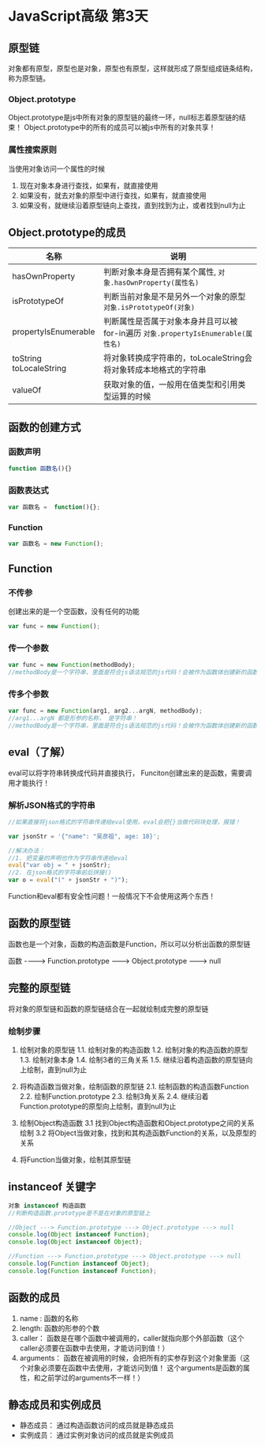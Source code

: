# JavaScript高级 第3天
## 原型链
对象都有原型，原型也是对象，原型也有原型，这样就形成了原型组成链条结构，称为原型链。

### Object.prototype
Object.prototype是js中所有对象的原型链的最终一环，null标志着原型链的结束！
Object.prototype中的所有的成员可以被js中所有的对象共享！

### 属性搜索原则
当使用对象访问一个属性的时候
1. 现在对象本身进行查找，如果有，就直接使用
2. 如果没有，就去对象的原型中进行查找，如果有，就直接使用
3. 如果没有，就继续沿着原型链向上查找，直到找到为止，或者找到null为止

## Object.prototype的成员

|名称|说明|
|--|--|
|hasOwnProperty| 判断对象本身是否拥有某个属性, `对象.hasOwnProperty(属性名)`|
|isPrototypeOf| 判断当前对象是不是另外一个对象的原型 `对象.isPrototypeOf(对象)`|
|propertyIsEnumerable| 判断属性是否属于对象本身并且可以被for-in遍历 `对象.propertyIsEnumerable(属性名)`|
|toString toLocaleString| 将对象转换成字符串的，toLocaleString会将对象转成本地格式的字符串|
|valueOf| 获取对象的值，一般用在值类型和引用类型运算的时候| 

## 函数的创建方式
### 函数声明
```js
function 函数名(){}
```
### 函数表达式
```js
var 函数名 =  function(){};
```
### Function
```js
var 函数名 = new Function();
```

## Function
### 不传参
创建出来的是一个空函数，没有任何的功能
```js
var func = new Function();
```
### 传一个参数
```js
var func = new Function(methodBody);
//methodBody是一个字符串，里面是符合js语法规范的js代码！会被作为函数体创建新的函数！
```

### 传多个参数
```js
var func = new Function(arg1, arg2...argN, methodBody);
//arg1...argN 都是形参的名称， 是字符串！
//methodBody是一个字符串，里面是符合js语法规范的js代码！会被作为函数体创建新的函数！
```

## eval（了解）
eval可以将字符串转换成代码并直接执行， Funciton创建出来的是函数，需要调用才能执行！

### 解析JSON格式的字符串
```js
//如果直接将json格式的字符串传递给eval使用，eval会把{}当做代码块处理，报错！

var jsonStr = '{"name": "吴彦祖", age: 18}';

//解决办法：
//1. 把变量的声明也作为字符串传递给eval
eval("var obj = " + jsonStr);
//2. 在json格式的字符串前后拼接()
var o = eval("(" + jsonStr + ")");
```
Function和eval都有安全性问题！一般情况下不会使用这两个东西！

## 函数的原型链
函数也是一个对象，函数的构造函数是Function，所以可以分析出函数的原型链

函数 ----> Function.prototype ---> Object.prototype ---> null

## 完整的原型链
将对象的原型链和函数的原型链结合在一起就绘制成完整的原型链

### 绘制步骤
1. 绘制对象的原型链
	1.1. 绘制对象的构造函数
	1.2. 绘制对象的构造函数的原型
	1.3. 绘制对象本身
	1.4. 绘制3者的三角关系
	1.5. 继续沿着构造函数的原型链向上绘制，直到null为止

2. 将构造函数当做对象，绘制函数的原型链
	2.1. 绘制函数的构造函数Function
	2.2. 绘制Function.prototype
	2.3. 绘制3角关系
	2.4. 继续沿着Function.prototype的原型向上绘制，直到null为止

3. 绘制Object构造函数
	3.1 找到Object构造函数和Object.prototype之间的关系绘制
	3.2 将Object当做对象，找到和其构造函数Function的关系，以及原型的关系

4. 将Function当做对象，绘制其原型链

## instanceof 关键字
```js
对象 instanceof 构造函数
//判断构造函数.prototype是不是在对象的原型链上

//Object ---> Function.prototype ---> Object.prototype ---> null
console.log(Object instanceof Function);
console.log(Object instanceof Object);

//Function ---> Function.prototype ---> Object.prototype ---> null
console.log(Function instanceof Object);
console.log(Function instanceof Function);

```

## 函数的成员
1. name : 函数的名称
2. length: 函数的形参的个数
3. caller： 函数是在哪个函数中被调用的，caller就指向那个外部函数（这个caller必须要在函数中去使用，才能访问到值！）
4. arguments： 函数在被调用的时候，会把所有的实参存到这个对象里面（这个对象必须要在函数中去使用，才能访问到值！ 这个arguments是函数的属性，和之前学过的arguments不一样！）

## 静态成员和实例成员
* 静态成员： 通过构造函数访问的成员就是静态成员
* 实例成员： 通过实例对象访问的成员就是实例成员
